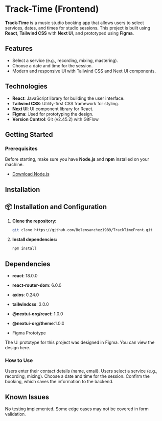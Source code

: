 # Track-Time (Frontend)

**Track-Time** is a music studio booking app that allows users to select services, dates, and times for studio sessions. This project is built using **React**, **Tailwind CSS** with **Next UI**, and prototyped using **Figma**.

## Features

- Select a service (e.g., recording, mixing, mastering).
- Choose a date and time for the session.
- Modern and responsive UI with Tailwind CSS and Next UI components.

## Technologies

- **React**: JavaScript library for building the user interface.
- **Tailwind CSS**: Utility-first CSS framework for styling.
- **Next UI**: UI component library for React.
- **Figma**: Used for prototyping the design.
- **Version Control**: Git (v2.45.2) with GitFlow

## Getting Started

### Prerequisites

Before starting, make sure you have **Node.js** and **npm** installed on your machine.

- [Download Node.js](https://nodejs.org/)

## Installation


## 📦 Installation and Configuration

1. **Clone the repository:**
    ```bash
    git clone https://github.com/Belensanchez1989/TrackTimeFront.git
    ```
2. **Install dependencies:**
    ```bash
    npm install
    ```
    
## Dependencies
- **react**: 18.0.0
- **react-router-dom**: 6.0.0
- **axios**: 0.24.0
- **tailwindcss**: 3.0.0
- **@nextui-org/react**: 1.0.0
- **@nextui-org/theme**:1.0.0

- Figma Prototype
  
The UI prototype for this project was designed in Figma. You can view the design here.

### How to Use
Users enter their contact details (name, email).
Users select a service (e.g., recording, mixing).
Choose a date and time for the session.
Confirm the booking, which saves the information to the backend.

## Known Issues
No testing implemented.
Some edge cases may not be covered in form validation.









